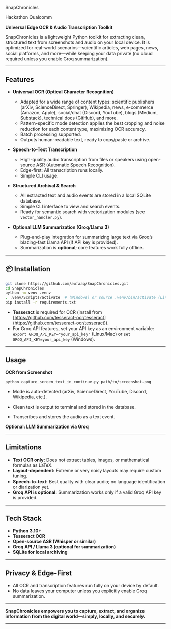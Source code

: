 SnapChronicles

Hackathon Qualcomm

**Universal Edge OCR & Audio Transcription Toolkit**

SnapChronicles is a lightweight Python toolkit for extracting clean, structured text from screenshots and audio on your local device. It is optimized for real-world scenarios—scientific articles, web pages, news, social platforms, and more—while keeping your data private (no cloud required unless you enable Groq summarization).

---

## Features

* **Universal OCR (Optical Character Recognition)**

  * Adapted for a wide range of content types: scientific publishers (arXiv, ScienceDirect, Springer), Wikipedia, news, e-commerce (Amazon, Apple), social/chat (Discord, YouTube), blogs (Medium, Substack), technical docs (GitHub), and more.
  * Pattern-specific mode detection applies the best cropping and noise reduction for each content type, maximizing OCR accuracy.
  * Batch processing supported.
  * Outputs human-readable text, ready to copy/paste or archive.

* **Speech-to-Text Transcription**

  * High-quality audio transcription from files or speakers using open-source ASR (Automatic Speech Recognition).
  * Edge-first: All transcription runs locally.
  * Simple CLI usage.

* **Structured Archival & Search**

  * All extracted text and audio events are stored in a local SQLite database.
  * Simple CLI interface to view and search events.
  * Ready for semantic search with vectorization modules (see `vector_handler.py`).

* **Optional LLM Summarization (Groq/Llama 3)**

  * Plug-and-play integration for summarizing large text via Groq’s blazing-fast Llama API (if API key is provided).
  * Summarization is **optional**; core features work fully offline.

---

## 📦 Installation

```bash
git clone https://github.com/awfaaq/SnapChronicles.git
cd SnapChronicles
python -m venv .venv
. .venv/Scripts/activate  # (Windows) or source .venv/bin/activate (Linux/Mac)
pip install -r requirements.txt
```

* **Tesseract** is required for OCR (install from [https://github.com/tesseract-ocr/tesseract](https://github.com/tesseract-ocr/tesseract)).
* For Groq API features, set your API key as an environment variable:
  `export GROQ_API_KEY="your_api_key"` (Linux/Mac) or `set GROQ_API_KEY=your_api_key` (Windows).

---

## Usage

**OCR from Screenshot**

```bash
python capture_screen_text_in_continue.py path/to/screenshot.png
```

* Mode is auto-detected (arXiv, ScienceDirect, YouTube, Discord, Wikipedia, etc.).

* Clean text is output to terminal and stored in the database.

* Transcribes and stores the audio as a text event.

**Optional: LLM Summarization via Groq**

---

## Limitations

* **Text OCR only:** Does not extract tables, images, or mathematical formulas as LaTeX.
* **Layout-dependent:** Extreme or very noisy layouts may require custom tuning.
* **Speech-to-text:** Best quality with clear audio; no language identification or diarization yet.
* **Groq API is optional:** Summarization works only if a valid Groq API key is provided.

---

## Tech Stack

* **Python 3.10+**
* **Tesseract OCR**
* **Open-source ASR (Whisper or similar)**
* **Groq API / Llama 3 (optional for summarization)**
* **SQLite for local archiving**

---

## Privacy & Edge-First

* All OCR and transcription features run fully on your device by default.
* No data leaves your computer unless you explicitly enable Groq summarization.

---

**SnapChronicles empowers you to capture, extract, and organize information from the digital world—simply, locally, and securely.**

---



